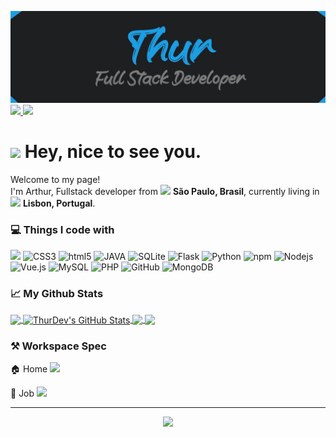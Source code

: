 [![Header](https://raw.githubusercontent.com/thurdev/thurdev/main/header_image.png "Header")](https://github.com/thurdev/)
<a href="https://www.linkedin.com/in/arthur-brites-21ab54172/">
  <img src="https://img.shields.io/badge/linkedin-%230077B5.svg?&style=for-the-badge&logo=linkedin&logoColor=white">
</a>
<a href="https://stackoverflow.com/users/14532135/thurdev">
  <img src="https://img.shields.io/badge/stack%20overflow-FE7A16?logo=stack-overflow&logoColor=white&style=for-the-badge">
</a>

<h1><img src="https://emojis.slackmojis.com/emojis/images/1531849430/4246/blob-sunglasses.gif?1531849430" width="30"/> Hey, nice to see you.</h1>


<p>Welcome to my page! </br> I'm Arthur, Fullstack developer from <img src="https://image.flaticon.com/icons/svg/197/197386.svg" width="13"/> <b>São Paulo, Brasil</b>, currently living in <img src="https://image.flaticon.com/icons/svg/197/197463.svg" width="13"/> <b>Lisbon, Portugal</b>. </p>
<h3>💻 Things I code with</h3>
<p>
  <img src="https://img.shields.io/badge/javascript-%23F7DF1E.svg?&style=for-the-badge&logo=javascript&logoColor=black" />
  <img alt="CSS3" src="https://img.shields.io/badge/css3%20-%231572B6.svg?&style=for-the-badge&logo=css3&logoColor=white" />
  <img alt="html5" src="https://img.shields.io/badge/html5%20-%23E34F26.svg?&style=for-the-badge&logo=html5&logoColor=white" />
  <img alt="JAVA" src="https://img.shields.io/badge/java-%23ED8B00.svg?&style=for-the-badge&logo=java&logoColor=white" />
  <img alt="SQLite" src="https://img.shields.io/badge/sqlite-%2307405e.svg?&style=for-the-badge&logo=sqlite&logoColor=white" />
  <img alt="Flask" src="https://img.shields.io/badge/flask%20-%23000.svg?&style=for-the-badge&logo=flask&logoColor=white"/>
  <img alt="Python" src="https://img.shields.io/badge/python%20-%2314354C.svg?&style=for-the-badge&logo=python&logoColor=white"/>
  <img alt="npm" src="https://img.shields.io/badge/npm%20-%2343853D.svg?&style=for-the-badge&logo=npm&logoColor=white" /> 
  <img alt="Nodejs" src="https://img.shields.io/badge/node.js%20-%2343853D.svg?&style=for-the-badge&logo=node.js&logoColor=white" />
  <img alt="Vue.js" src="https://img.shields.io/badge/vuejs%20-%2335495e.svg?&style=for-the-badge&logo=vue.js&logoColor=%234FC08D" />
  <img alt="MySQL" src="https://img.shields.io/badge/mysql-%2300f.svg?&style=for-the-badge&logo=mysql&logoColor=white" />
  <img alt="PHP" src="https://img.shields.io/badge/php-%23777BB4.svg?&style=for-the-badge&logo=php&logoColor=white" />
  <img alt="GitHub" src="https://img.shields.io/badge/github-%23100000.svg?&style=for-the-badge&logo=github&logoColor=white" />
  <img alt="MongoDB" src="https://img.shields.io/badge/MongoDB-%234ea94b.svg?&style=for-the-badge&logo=mongodb&logoColor=white" />
</p>

<h3>📈 My Github Stats</h3>

<a href="https://github.com/ThurDev/ThurDev">
  <img align="center" src="https://github-readme-stats.vercel.app/api/top-langs/?username=ThurDev&hide=html&title_color=ffffff&text_color=c9cacc&icon_color=1C9EE3&bg_color=1d1f21" />
</a>
<a href="https://github.com/ThurDev/ThurDev">
  <img align="center" src="https://github-readme-stats.vercel.app/api?username=ThurDev&show_icons=true&line_height=27&count_private=true&title_color=ffffff&text_color=c9cacc&icon_color=1C9EE3&bg_color=1d1f21" alt="ThurDev's GitHub Stats" />
</a>
<a href="https://github.com/thurdev/AyxBot">
  <img align="center" src="https://github-readme-stats.vercel.app/api/pin/?username=thurdev&repo=AyxBot&title_color=ffffff&text_color=c9cacc&icon_color=1C9EE3&bg_color=1d1f21" />
</a>
<a href="https://github.com/thurdev/TH_BTC">
  <img align="center" src="https://github-readme-stats.vercel.app/api/pin/?username=thurdev&repo=TH_BTC&title_color=ffffff&text_color=c9cacc&icon_color=1C9EE3&bg_color=1d1f21" />
</a>

<h3>⚒ Workspace Spec</h3>
🏠 Home
<img src="https://img.shields.io/badge/intel-core%20i7%2007th-%230071C5.svg?&style=for-the-badge&logo=intel&logoColor=white">

💼 Job
<img src="https://img.shields.io/badge/huawey-matebook%20d15%20-%230078D6.svg?&style=for-the-badge&logo=windows&logoColor=white">

------------
<p align="center"><img src="https://github.com/thmsgbrt/thmsgbrt/workflows/README%20build/badge.svg" /></p>
